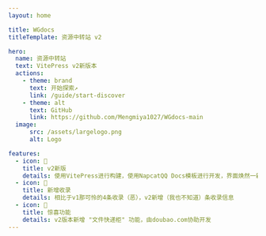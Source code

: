 ```yaml
---
layout: home

title: WGdocs
titleTemplate: 资源中转站 v2

hero:
  name: 资源中转站
  text: VitePress v2新版本
  actions:
    - theme: brand
      text: 开始探索↗
      link: /guide/start-discover
    - theme: alt
      text: GitHub
      link: https://github.com/Mengmiya1027/WGdocs-main
  image:
      src: /assets/largelogo.png
      alt: Logo

features:
  - icon: 📝
    title: v2新版
    details: 使用VitePress进行构建，使用NapcatQQ Docs模板进行开发，界面焕然一新
  - icon: 💖
    title: 新增收录
    details: 相比于v1那可怜的4条收录（恶），v2新增（我也不知道）条收录信息
  - icon: 🚀
    title: 惊喜功能
    details: v2版本新增 "文件快递柜" 功能，由doubao.com协助开发
---
```

<Confetti />